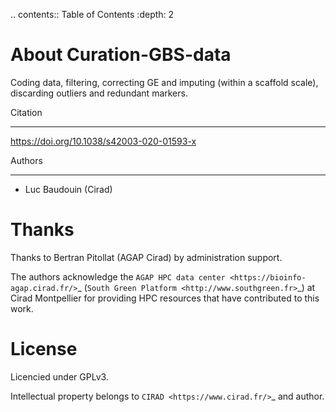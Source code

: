 .. contents:: Table of Contents
    :depth: 2

About Curation-GBS-data
=======================

Coding data, filtering, correcting GE and imputing (within a scaffold scale), discarding outliers and redundant markers.

Citation
________

https://doi.org/10.1038/s42003-020-01593-x

Authors
_______

* Luc Baudouin (Cirad)

Thanks
======

Thanks to Bertran Pitollat (AGAP Cirad) by administration support.

The authors acknowledge the `AGAP HPC data center <https://bioinfo-agap.cirad.fr/>`_ (`South Green Platform <http://www.southgreen.fr>`_) at Cirad
Montpellier for providing HPC resources that have contributed to this work.


License
=======

Licencied under GPLv3.

Intellectual property belongs to `CIRAD <https://www.cirad.fr/>`_ and author.


